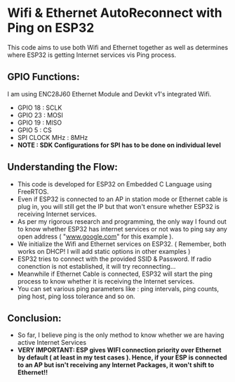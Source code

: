 # Wifi & Ethernet AutoReconnect with Ping on ESP32
This code aims to use both Wifi and Ethernet together as well as determines where ESP32 is getting Internet services vis Ping process.

## GPIO Functions:
I am using ENC28J60 Ethernet Module and Devkit v1's integrated Wifi.
* GPIO 18 : SCLK 
* GPIO 23 : MOSI
* GPIO 19 : MISO
* GPIO 5  : CS
* SPI CLOCK MHz : 8MHz
* **NOTE : SDK Configurations for SPI has to be done on individual level**

## Understanding the Flow:
* This code is developed for ESP32 on Embedded C Language using FreeRTOS.
* Even if ESP32 is connected to an AP in station mode or Ethernet cable is plug in, you will still get the IP but that won't ensure whether ESP32 is receiving Internet services.
* As per my rigorous research and programming, the only way I found out to know whether ESP32 has internet services or not was to ping say any open address ( "www.google.com" for this example ).
* We initialize the Wifi and Ethernet services on ESP32. ( Remember, both works on DHCP! I will add static options in other examples )
* ESP32 tries to connect with the provided SSID & Password. If radio conenction is not established, it will try reconnecting...
* Meanwhile if Ethernet Cable is connected, ESP32 will start the ping process to know whether it is receiving the Internet services.
* You can set various ping parameters like : ping intervals, ping counts, ping host, ping loss tolerance and so on.

## Conclusion:
* So far, I believe ping is the only method to know whether we are having active Internet Services
* **VERY IMPORTANT: ESP gives WIFI connection priority over Ethernet by default ( at least in my test cases ). Hence, if your ESP is connected to an AP but isn't receiving any Internet Packages, it won't shift to Ethernet!!**
